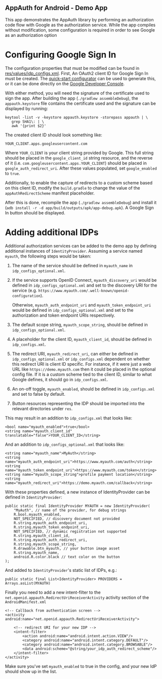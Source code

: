 AppAuth for Android - Demo App
------------------------------

This app demonstrates the AppAuth library by performing an authorization code
flow with Google as the authorization service. While the app compiles without
modification, some configuration is required in order to see Google as an
authorization option

Configuring Google Sign In
==========================

The configuration properties that must be modified can be found in
[res/values/idp_configs.xml](res/values/idp_configs.xml).
First, An OAuth2 client ID for Google Sign In must be created.
The [quick-start configurator](https://goo.gl/pl2Fu2) can be used to
generate this, or it can be done directly on the
[Google Developer Console](https://console.developers.google.com/apis/credentials?project=_).

With either method, you will need the signature of the certificate used to
sign the app. After building the app (`./gradlew assembleDebug`), the
`appauth.keystore` file contains the certificate used and the signature
can be displayed by running:

```
keytool -list -v -keystore appauth.keystore -storepass appauth | \
   grep SHA1\: | \
   awk '{print $2}'
```

The created client ID should look something like:

```
YOUR_CLIENT.apps.googleusercontent.com
```

Where `YOUR_CLIENT` is your client string provided by Google. This full string
should be placed in the `google_client_id` string resource, and the reverse of
it (i.e. `com.googleusercontent.apps.YOUR_CLIENT`) should be placed in
`google_auth_redirect_uri`.
After these values populated, set `google_enabled` to `true`.

Additionally, to enable the capture of redirects to a custom scheme based on
this client ID, modify the `build.gradle` to change the value of the
`appAuthRedirectScheme` manifest placeholder.

After this is done, recompile the app (`./gradlew assembleDebug`) and
install it (`adb install -r -d app/build/outputs/apk/app-debug.apk`). A
Google Sign In button should be displayed.


Adding additional IDPs
======================

Additional authorization services can be added to the demo app by defining
additional instances of `IdentityProvider`. Assuming a service named
`myauth`, the following steps would be taken:

1. The name of the service should be defined in `myauth_name` in
   `idp_configs_optional.xml`.

2. If the service supports OpenID Connect, `myauth_discovery_uri` would be
   defined in `idp_configs_optional.xml` and set to the discovery URI for
   the service
   (e.g. `https://www.myauth.com/.well-known/openid-configuration`).

   Otherwise, `myauth_auth_endpoint_uri` and `myauth_token_endpoint_uri` would
   be defined in `idp_configs_optional.xml` and set to the authorization and
   token endpoint URIs respectively.

4. The default scope string, `myauth_scope_string`, should be defined in
   `idp_configs_optional.xml`.

5. A placeholder for the client ID, `myauth_client_id`, should be defined in
   `idp_configs.xml`.

6. The redirect URI, `myauth_redirect_uri`, can either be defined in
   `idp_configs_optional.xml` or `idp_configs.xml` dependent on whether this
   redirect URI is client ID specific. For instance, if it were just a
   web URL like `https://demo.myauth.com` then it could be placed in
   the optional config file. If it is a custom scheme tied to the client ID,
   similar to what Google defines, it should go in `idp_configs.xml`.

7. An on-off toggle, `myauth_enabled`, should be defined in `idp_configs.xml`
   and set to false by default.

8. Button resources representing the IDP should be imported into the relevant
   directories under `res`.

This may result in an addition to `idp_configs.xml` that looks like:

```
<bool name="myauth_enabled">true</bool>
<string name="myauth_client_id" translatable="false">YOUR_CLIENT_ID</string>
```

And an addition to `idp_configs_optional.xml` that looks like:

```
<string name="myauth_name">MyAuth</string>
<string name="myauth_auth_endpoint_uri">https://www.myauth.com/auth</string>
<string name="myauth_token_endpoint_uri">https://www.myauth.com/token</string>
<string name="myauth_scope_string">profile payment location</string>
<string name="myauth_redirect_uri">https://demo.myauth.com/callback</string>
```

With these properties defined, a new instance of IdentityProvider can be
defined in `IdentityProvider`:

```
public static final IdentityProvider MYAUTH = new IdentityProvider(
    "MyAuth", // name of the provider, for debug strings
    R.bool.myauth_enabled,
    NOT_SPECIFIED, // discovery document not provided
    R.string.myauth_auth_endpoint_uri,
    R.string.myauth_token_endpoint_uri,
    NOT_SPECIFIED, // dynamic registration not supported
    R.string.myauth_client_id,
    R.string.myauth_auth_redirect_uri,
    R.string.myauth_scope_string,
    R.drawable.btn_myauth, // your button image asset
    R.string.myauth_name,
    android.R.color.black // text color on the button
);
```

And added to `IdentityProvider`'s static list of IDPs, e.g.:

```
public static final List<IdentityProvider> PROVIDERS = Arrays.asList(MYAUTH)
```

Finally you need to add a new intent-filter to the
`net.openid.appauth.RedirectUriReceiverActivity` activity section of
the `AndroidManifest.xml`

```
<!-- Callback from authentication screen -->
<activity android:name="net.openid.appauth.RedirectUriReceiverActivity">

    <!-- redirect URI for your new IDP -->
    <intent-filter>
        <action android:name="android.intent.action.VIEW"/>
        <category android:name="android.intent.category.DEFAULT"/>
        <category android:name="android.intent.category.BROWSABLE"/>
        <data android:scheme="@string/your_idp_auth_redirect_scheme"/>
    </intent-filter>
</activity>
```

Make sure you've set `myauth_enabled` to true in the config, and your new IdP
should show up in the list.
